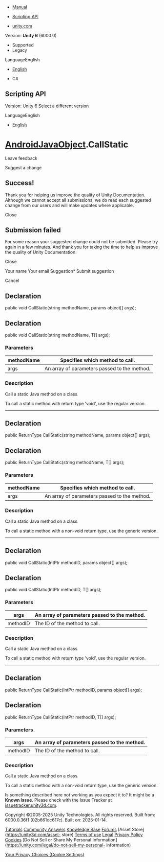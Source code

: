 [ ]()

  * [Manual](../Manual/index.html)
  * [Scripting API](../ScriptReference/index.html)

  * [unity.com](https://unity.com/)

Version: **Unity 6** (6000.0)

  * Supported
  * Legacy

LanguageEnglish

  * [English]()

  * C#

[ ](https://docs.unity3d.com)

## Scripting API

Version: Unity 6 Select a different version

LanguageEnglish

  * [English]()

#  [AndroidJavaObject](AndroidJavaObject.html).CallStatic

Leave feedback

Suggest a change

## Success!

Thank you for helping us improve the quality of Unity Documentation. Although
we cannot accept all submissions, we do read each suggested change from our
users and will make updates where applicable.

Close

## Submission failed

For some reason your suggested change could not be submitted. Please <a>try
again</a> in a few minutes. And thank you for taking the time to help us
improve the quality of Unity Documentation.

Close

Your name Your email Suggestion* Submit suggestion

Cancel

[ ]()

## Declaration

public void CallStatic(string methodName, params object[] args);

## Declaration

public void CallStatic(string methodName, T[] args);

### Parameters

methodName | Specifies which method to call.  
---|---  
args | An array of parameters passed to the method.  
  
### Description

Call a static Java method on a class.

To call a static method with return type 'void', use the regular version.

* * *

## Declaration

public ReturnType CallStatic(string methodName, params object[] args);

## Declaration

public ReturnType CallStatic(string methodName, T[] args);

### Parameters

methodName | Specifies which method to call.  
---|---  
args | An array of parameters passed to the method.  
  
### Description

Call a static Java method on a class.

To call a static method with a non-void return type, use the generic version.

* * *

## Declaration

public void CallStatic(IntPtr methodID, params object[] args);

## Declaration

public void CallStatic(IntPtr methodID, T[] args);

### Parameters

args | An array of parameters passed to the method.  
---|---  
methodID | The ID of the method to call.  
  
### Description

Call a static Java method on a class.

To call a static method with return type 'void', use the regular version.

* * *

## Declaration

public ReturnType CallStatic(IntPtr methodID, params object[] args);

## Declaration

public ReturnType CallStatic(IntPtr methodID, T[] args);

### Parameters

args | An array of parameters passed to the method.  
---|---  
methodID | The ID of the method to call.  
  
### Description

Call a static Java method on a class.

To call a static method with a non-void return type, use the generic version.

Is something described here not working as you expect it to? It might be a
**Known Issue**. Please check with the Issue Tracker at
[issuetracker.unity3d.com](https://issuetracker.unity3d.com).

Copyright ©2005-2025 Unity Technologies. All rights reserved. Built from:
6000.0.36f1 (02b661dc617c). Built on: 2025-01-14.

[Tutorials](https://unity3d.com/learn) [Community
Answers](https://answers.unity3d.com) [Knowledge
Base](https://support.unity3d.com/hc/en-us)
[Forums](https://forum.unity3d.com) [Asset Store](https://unity3d.com/asset-
store) [Terms of use](https://docs.unity3d.com/Manual/TermsOfUse.html)
[Legal](https://unity.com/legal) [Privacy
Policy](https://unity.com/legal/privacy-policy)
[Cookies](https://unity.com/legal/cookie-policy) [Do Not Sell or Share My
Personal Information](https://unity.com/legal/do-not-sell-my-personal-
information)

[Your Privacy Choices (Cookie Settings)](javascript:void\(0\);)

